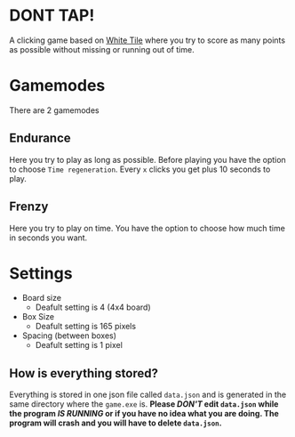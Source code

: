 # DONT TAP!
A clicking game based on [White Tile](http://www.donttap.com/) where you try to score as many points as possible without missing or running out of time.
# Gamemodes
There are 2 gamemodes
## Endurance
Here you try to play as long as possible. Before playing you have the option to choose `Time regeneration`. Every `x` clicks you get plus 10 seconds to play.
## Frenzy
Here you try to play on time. You have the option to choose how much time in seconds you want.
# Settings
- Board size
  - Deafult setting is 4 (4x4 board)
- Box Size
  - Deafult setting is 165 pixels
- Spacing (between boxes)
  - Deafult setting is 1 pixel
## How is everything stored?
Everything is stored in one json file called `data.json` and is generated in the same directory where the `game.exe` is.
**Please _DON'T_ edit `data.json` while the program _IS RUNNING_ or if you have no idea what you are doing. The program will crash and you will have to delete `data.json`.**

